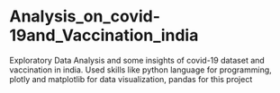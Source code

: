 # Analysis_on_covid-19and_Vaccination_india
Exploratory Data Analysis and some insights of covid-19 dataset and vaccination in india. Used skills like python language for programming, plotly and matplotlib for data visualization, pandas for this project
